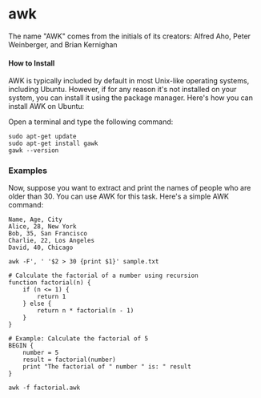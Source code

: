 # awk
The name "AWK" comes from the initials of its creators: Alfred Aho, Peter Weinberger, and Brian Kernighan


#### How to Install

AWK is typically included by default in most Unix-like operating systems, including Ubuntu. However, if for any reason it's not installed on your system, you can install it using the package manager. Here's how you can install AWK on Ubuntu:

Open a terminal and type the following command:

```
sudo apt-get update
sudo apt-get install gawk
gawk --version
```

### Examples

Now, suppose you want to extract and print the names of people who are older than 30. You can use AWK for this task. Here's a simple AWK command:

```
Name, Age, City
Alice, 28, New York
Bob, 35, San Francisco
Charlie, 22, Los Angeles
David, 40, Chicago

```

```
awk -F', ' '$2 > 30 {print $1}' sample.txt

```


```
# Calculate the factorial of a number using recursion
function factorial(n) {
    if (n <= 1) {
        return 1
    } else {
        return n * factorial(n - 1)
    }
}

# Example: Calculate the factorial of 5
BEGIN {
    number = 5
    result = factorial(number)
    print "The factorial of " number " is: " result
}

```

```
awk -f factorial.awk

```
